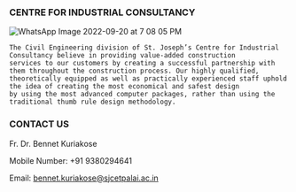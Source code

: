<h3> CENTRE FOR INDUSTRIAL CONSULTANCY  </h3>


![WhatsApp Image 2022-09-20 at 7 08 05 PM](https://user-images.githubusercontent.com/82531317/191417839-2920ee44-81b2-4a0b-b78b-34d221e20168.jpeg)




    The Civil Engineering division of St. Joseph’s Centre for Industrial Consultancy believe in providing value-added construction
    services to our customers by creating a successful partnership with them throughout the construction process. Our highly qualified,
    theoretically equipped as well as practically experienced staff uphold the idea of creating the most economical and safest design 
    by using the most advanced computer packages, rather than using the traditional thumb rule design methodology.
    
    
<h3>CONTACT US</h3>

Fr. Dr. Bennet Kuriakose

Mobile Number: +91 9380294641

Email: bennet.kuriakose@sjcetpalai.ac.in
